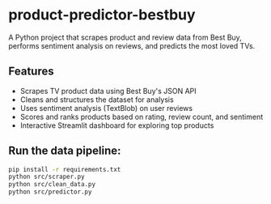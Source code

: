 # product-predictor-bestbuy
A Python project that scrapes product and review data from Best Buy, performs sentiment analysis on reviews, and predicts the most loved TVs.

## Features
- Scrapes TV product data using Best Buy's JSON API
- Cleans and structures the dataset for analysis
- Uses sentiment analysis (TextBlob) on user reviews
- Scores and ranks products based on rating, review count, and sentiment
- Interactive Streamlit dashboard for exploring top products


## Run the data pipeline:
```bash
pip install -r requirements.txt
python src/scraper.py
python src/clean_data.py
python src/predictor.py
